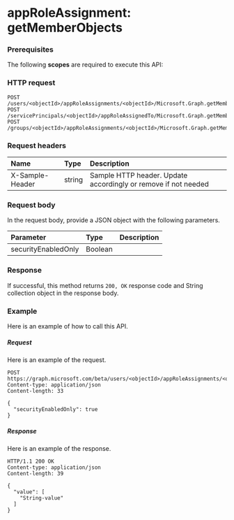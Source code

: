 # appRoleAssignment: getMemberObjects


### Prerequisites
The following **scopes** are required to execute this API: 
### HTTP request
<!-- { "blockType": "ignored" } -->
```http
POST /users/<objectId>/appRoleAssignments/<objectId>/Microsoft.Graph.getMemberObjects
POST /servicePrincipals/<objectId>/appRoleAssignedTo/Microsoft.Graph.getMemberObjects
POST /groups/<objectId>/appRoleAssignments/<objectId>/Microsoft.Graph.getMemberObjects

```
### Request headers
| Name       | Type | Description|
|:---------------|:--------|:----------|
| X-Sample-Header  | string  | Sample HTTP header. Update accordingly or remove if not needed|

### Request body
In the request body, provide a JSON object with the following parameters.

| Parameter	   | Type	|Description|
|:---------------|:--------|:----------|
|securityEnabledOnly|Boolean||

### Response
If successful, this method returns `200, OK` response code and String collection object in the response body.

### Example
Here is an example of how to call this API.
##### Request
Here is an example of the request.
<!-- {
  "blockType": "request",
  "name": "approleassignment_getmemberobjects"
}-->
```http
POST https://graph.microsoft.com/beta/users/<objectId>/appRoleAssignments/<objectId>/Microsoft.Graph.getMemberObjects
Content-type: application/json
Content-length: 33

{
  "securityEnabledOnly": true
}
```

##### Response
Here is an example of the response.
<!-- {
  "blockType": "response",
  "truncated": false,
  "@odata.type": "string",
  "isCollection": true
} -->
```http
HTTP/1.1 200 OK
Content-type: application/json
Content-length: 39

{
  "value": [
    "String-value"
  ]
}
```

<!-- uuid: 8fcb5dbc-d5aa-4681-8e31-b001d5168d79
2015-10-25 14:57:30 UTC -->
<!-- {
  "type": "#page.annotation",
  "description": "appRoleAssignment: getMemberObjects",
  "keywords": "",
  "section": "documentation",
  "tocPath": ""
}-->